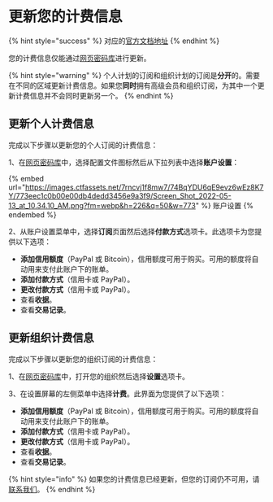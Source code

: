 # 更新您的计费信息

{% hint style="success" %}
对应的[官方文档地址](https://bitwarden.com/help/article/update-billing-info/)
{% endhint %}

您的计费信息仅能通过[网页密码库](https://vault.bitwarden.com/)进行更新。

{% hint style="warning" %}
个人计划的订阅和组织计划的订阅是**分开**的。需要在不同的区域更新计费信息。如果您**同时**拥有高级会员和组织订阅，为其中一个更新计费信息并不会同时更新另一个。
{% endhint %}

## 更新个人计费信息 <a href="#update-billing-information-for-individuals" id="update-billing-information-for-individuals"></a>

完成以下步骤以更新您的个人订阅的计费信息：

1、在[网页密码库](https://vault.bitwarden.com/)中，选择配置文件图标然后从下拉列表中选择**账户设置**：

{% embed url="https://images.ctfassets.net/7rncvj1f8mw7/74BqYDU6qE9evz6wEz8K7Y/773eec1c0b00e00db4dedd3456e9a3f9/Screen_Shot_2022-05-13_at_10.34.10_AM.png?fm=webp&h=226&q=50&w=773" %}
账户设置
{% endembed %}

2、从账户设置菜单中，选择**订阅**页面然后选择**付款方式**选项卡。此选项卡为您提供以下选项：

* **添加信用额度**（PayPal 或 Bitcoin），信用额度可用于购买。可用的额度将自动用来支付此账户下的账单。
* **添加付款方式**（信用卡或 PayPal）。
* **更改付款方式**（信用卡或 PayPal）。
* 查看**收据**。
* 查看**交易记录**。

## 更新组织计费信息 <a href="#update-billing-information-for-organizations" id="update-billing-information-for-organizations"></a>

完成以下步骤以更新您的组织订阅的计费信息：

1、在[网页密码库](https://vault.bitwarden.com/)中，打开您的组织然后选择**设置**选项卡。

3、在设置屏幕的左侧菜单中选择**计费**。此界面为您提供了以下选项：

* **添加信用额度**（PayPal 或 Bitcoin），信用额度可用于购买。可用的额度将自动用来支付此账户下的账单。
* **添加付款方式**（信用卡或 PayPal）。
* **更改付款方式**（信用卡或 PayPal）。
* 查看**收据**。
* 查看**交易记录**。

{% hint style="info" %}
如果您的计费信息已经更新，但您的订阅仍不可用，请[联系我们](https://bitwarden.com/contact)。
{% endhint %}
